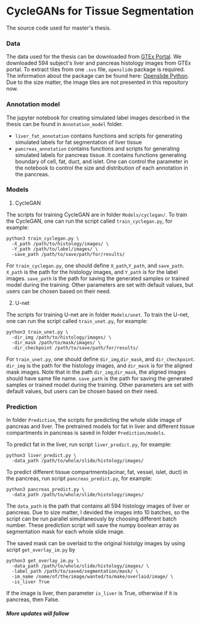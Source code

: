 # CycleGANs for Tissue Segmentation
The source code used for master's thesis.

### Data
The data used for the thesis can be downloaded from [GTEx Portal](https://www.gtexportal.org/home/). We downloaded 594 subject's liver and pancreas histology images from GTEx portal. To extract tiles from one `.svs` file, `openslide` package is required. The information about the package can be found here: [Openslide Python](https://openslide.org/api/python/). Due to the size matter, the image tiles are not presented in this repository now. 

### Annotation model
The jupyter notebook for creating simulated label images described in the thesis can be found in `Annotation_model` folder.

- `liver_fat_annotation` contains functions and scripts for generating simulated labels for fat segmentation of liver tissue
- `pancreas_annotation` contains functions and scripts for generating simulated labels for pancreas tissue. It contains functions generating boundary of cell, fat, duct, and islet. One can control the parameter in the notebook to control the size and distribution of each annotation in the pancreas.

### Models
1. CycleGAN 

The scripts for training CycleGAN are in folder `Models/cyclegan/`. To train the CycleGAN, one can run the script called `train_cyclegan.py`, for example:
```
python3 train_cyclegan.py \
  -X_path /path/to/histology/images/ \
  -Y_path /path/to/label/images/ \
  -save_path /path/to/save/path/for/results/ 
```
For `train_cyclegan.py`, one should define `X_path`,`Y_path`, and `save_path`. `X_path` is the path for the histology images, and `Y_path` is for the label images. `save_path` is the path for saving the generated samples or trained model during the training. Other parameters are set with default values, but users can be chosen based on their need.

2. U-net

The scripts for training U-net are in folder `Models/unet`. To train the U-net, one can run the script called `train_unet.py`, for example:
```
python3 train_unet.py \
  -dir_img /path/to/histology/images/ \
  -dir_mask /path/to/mask/images/ \
  -dir_checkpoint /path/to/save/path/for/results/ 
```
For `train_unet.py`, one should define `dir_img`,`dir_mask`, and `dir_checkpoint`. `dir_img` is the path for the histology images, and `dir_mask` is for the aligned mask images. Note that in the path `dir_img`,`dir_mask`, the aligned images should have same file name. `save_path` is the path for saving the generated samples or trained model during the training. Other parameters are set with default values, but users can be chosen based on their need.

### Prediction
In folder `Prediction`, the scripts for predicting the whole slide image of pancreas and liver. The pretrained models for fat in liver and different tissue compartments in pancreas is saved in folder `Prediction/models`.

To predict fat in the liver, run script `liver_predict.py`, for example:
```
python3 liver_predict.py \
  -data_path /path/to/whole/slide/histology/images/ 
``` 

To predict different tissue compartments(acinar, fat, vessel, islet, duct) in the pancreas, run script `pancreas_predict.py`, for example:
```
python3 pancreas_predict.py \
  -data_path /path/to/whole/slide/histology/images/ 
```

The `data_path` is the path that contains all 594 histology images of liver or pancreas. Due to size matter, I devided the images into 10 batches, so the script can be run parallel simultaneously by choosing different batch number. These prediction script will save the numpy boolean array as segmentation mask for each whole slide image.

The saved mask can be overlaid to the original histolgy images by using script `get_overlay_im.py` by
```
python3 get_overlay_im.py \
  -data_path /path/to/whole/slide/histology/images/ \
  -label_path /path/to/saved/segmentation/mask/ \
  -im_name /name/of/the/image/wanted/to/make/overlaid/image/ \
  -is_liver True
```
If the image is liver, then parameter `is_liver` is True, otherwise if it is pancreas, then False.

##### More updates will follow
